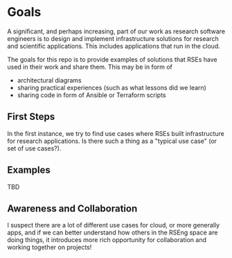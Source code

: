 # Goals

A significant, and perhaps increasing, part of our work as research software engineers is to design and implement infrastructure solutions for research and scientific applications. This includes applications that run in the cloud.

The goals for this repo is to provide examples of solutions that RSEs have used in their work and share them. This may be in form of
- architectural diagrams
- sharing practical experiences (such as what lessons did we learn)
- sharing code in form of Ansible or Terraform scripts


## First Steps

In the first instance, we try to find use cases where RSEs built infrastructure for research applications. Is there such a thing as a "typical use case" (or set of use cases?). 


## Examples

TBD

## Awareness and Collaboration

I suspect there are a lot of different use cases for cloud, or more generally apps, and if we can better understand how others in the RSEng space are doing things, it introduces more rich opportunity for collaboration and working together on projects!
